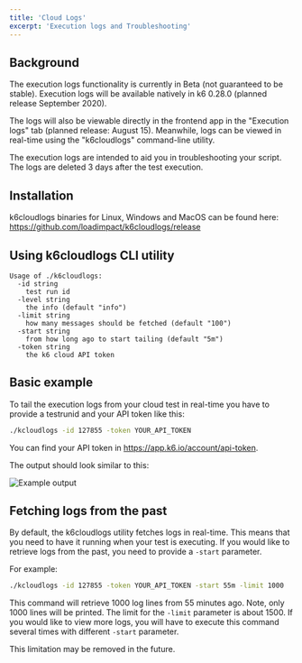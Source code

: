 ```yaml
---
title: 'Cloud Logs'
excerpt: 'Execution logs and Troubleshooting'
---
```


## Background

The execution logs functionality is currently in Beta (not guaranteed to be stable). Execution logs will be available natively in k6 0.28.0 (planned release September 2020).

The logs will also be viewable directly in the frontend app in the "Execution logs" tab (planned release: August 15). Meanwhile, logs can be viewed in real-time using the "k6cloudlogs" command-line utility.

The execution logs are intended to aid you in troubleshooting your script. The logs are deleted 3 days after the test execution.

## Installation

k6cloudlogs binaries for Linux, Windows and MacOS can be found here: https://github.com/loadimpact/k6cloudlogs/release


## Using k6cloudlogs CLI utility


```text
Usage of ./k6cloudlogs:
  -id string
	test run id
  -level string
	the info (default "info")
  -limit string
	how many messages should be fetched (default "100")
  -start string
	from how long ago to start tailing (default "5m")
  -token string
	the k6 cloud API token
```

## Basic example

To tail the execution logs from your cloud test in real-time you have to provide a testrunid and your API token like this:

```bash
./kcloudlogs -id 127855 -token YOUR_API_TOKEN
```

You can find your API token in https://app.k6.io/account/api-token.

The output should look similar to this:

![Example output](/images/11%PCloug%Logs/cloud-logs-example-output.png)


## Fetching logs from the past

By default, the k6cloudlogs utility fetches logs in real-time. This means that you need to have it running when your test is executing.
If you would like to retrieve logs from the past, you need to provide a `-start` parameter.

For example:

```bash
./kcloudlogs -id 127855 -token YOUR_API_TOKEN -start 55m -limit 1000
```

This command will retrieve 1000 log lines from 55 minutes ago. Note, only 1000 lines will be printed. The limit for the `-limit` parameter is about 1500.
If you would like to view more logs, you will have to execute this command several times with different `-start` parameter.

This limitation may be removed in the future.
